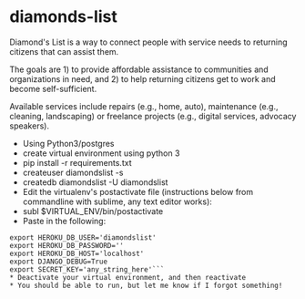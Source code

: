 # diamonds-list
Diamond's List is a way to connect people with service needs to returning citizens that can assist them. 

The goals are 1) to provide affordable assistance to communities and organizations in need, and 2) to help returning citizens get to work and become self-sufficient.

Available services include repairs (e.g., home, auto), maintenance (e.g., cleaning, landscaping) or freelance projects (e.g., digital services, advocacy speakers).


* Using Python3/postgres
* create virtual environment using python 3
* pip install -r requirements.txt
* createuser diamondslist -s
* createdb diamondslist -U diamondslist
* Edit the virtualenv's postactivate file (instructions below from commandline with sublime, any text editor works):
* subl $VIRTUAL_ENV/bin/postactivate
* Paste in the following:
```export HEROKU_DB_NAME='diamondslist' 
export HEROKU_DB_USER='diamondslist'
export HEROKU_DB_PASSWORD=''
export HEROKU_DB_HOST='localhost'
export DJANGO_DEBUG=True
export SECRET_KEY='any_string_here'```
* Deactivate your virtual environment, and then reactivate
* You should be able to run, but let me know if I forgot something!
